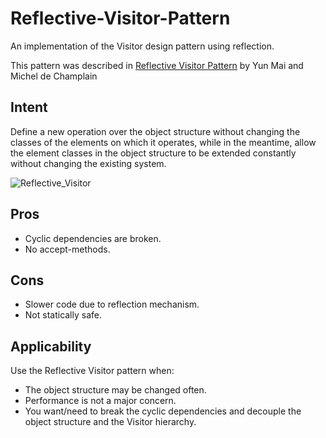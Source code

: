 # Reflective-Visitor-Pattern
An implementation of the Visitor design pattern using reflection.

This pattern was described in [Reflective Visitor Pattern](https://hillside.net/europlop/HillsideEurope/Papers/EuroPLoP2001/2001_MaiEtAl_ReflectiveVisitorPattern.pdf) by Yun Mai and Michel de Champlain 

## Intent
Define a new operation over the object structure without changing the classes of the
elements on which it operates, while in the meantime, allow the element classes in the
object structure to be extended constantly without changing the existing system.

![Reflective_Visitor](./Diagram/Class_Model.png "Reflective Visitor")

## Pros
* Cyclic dependencies are broken.
* No accept-methods.

## Cons
* Slower code due to reflection mechanism.
* Not statically safe.

## Applicability
Use the Reflective Visitor pattern when:

* The object structure may be changed often.
* Performance is not a major concern.
* You want/need to break the cyclic dependencies and decouple the object structure and the Visitor hierarchy.
